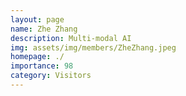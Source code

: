 ```yaml
---
layout: page
name: Zhe Zhang
description: Multi-modal AI
img: assets/img/members/ZheZhang.jpeg
homepage: ./
importance: 98
category: Visitors
---
```

